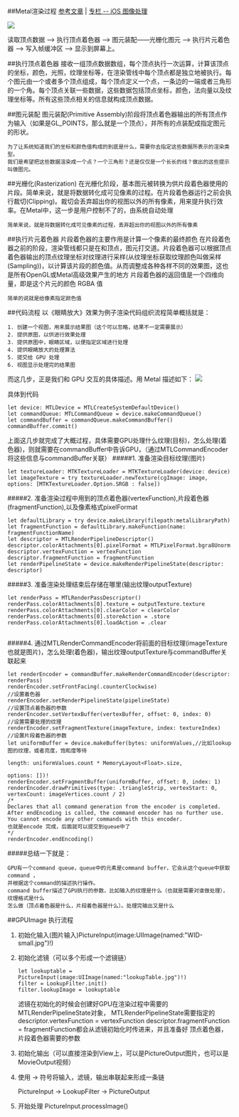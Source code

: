 ##Metal渲染过程 [参考文章](https://www.coderzhou.com/2019/02/02/Metal%E5%AD%A6%E4%B9%A0(%E4%BA%8C)%EF%BC%9A%E6%B8%B2%E6%9F%93%E8%BF%87%E7%A8%8B/) | [专栏 -- iOS 图像处理](https://xiaozhuanlan.com/topic/1287954630)

![](https://developer.apple.com/library/archive/documentation/Miscellaneous/Conceptual/MetalProgrammingGuide/Art/gfx-pipeline_2x.png)

读取顶点数据 —> 执行顶点着色器 —> 图元装配——光栅化图元 —> 执行片元着色器 —> 写入帧缓冲区 —> 显示到屏幕上。


##执行顶点着色器
接收一组顶点数据数组，每个顶点执行一次运算，计算该顶点的坐标，颜色，光照，纹理坐标等，在渲染管线中每个顶点都是独立地被执行。每个图元由一个或者多个顶点组成，每个顶点定义一个点，一条边的一端或者三角形的一个角。每个顶点关联一些数据，这些数据包括顶点坐标，颜色，法向量以及纹理坐标等。所有这些顶点相关的信息就构成顶点数据。

##图元装配
图元装配(Primitive Assembly)阶段将顶点着色器输出的所有顶点作为输入（如果是GL_POINTS，那么就是一个顶点），并所有的点装配成指定图元的形状。
	
	为了让系统知道我们的坐标和颜色值构成的到底是什么，需要你去指定这些数据所表示的渲染类型。
	我们是希望把这些数据渲染成一个点？一个三角形？还是仅仅是一个长长的线？做出的这些提示叫做图元。

##光栅化(Rasterization)
在光栅化阶段，基本图元被转换为供片段着色器使用的片段。简单来说，就是将数据转化成可见像素的过程。在片段着色器运行之前会执行裁切(Clipping)。裁切会丢弃超出你的视图以外的所有像素，用来提升执行效率。在Metal中，这一步是用户控制不了的，由系统自动处理

	简单来说，就是将数据转化成可见像素的过程，丢弃超出你的视图以外的所有像素

##执行片元着色器
片段着色器的主要作用是计算一个像素的最终颜色
在片段着色器之前的阶段，渲染管线都只是在和顶点，图元打交道。片段着色器可以根据顶点着色器输出的顶点纹理坐标对纹理进行采样(从纹理坐标获取纹理颜色叫做采样(Sampling))，以计算该片段的颜色值。从而调整成各种各样不同的效果图，这也是所有OpenGL或Metal高级效果产生的地方
片段着色器的返回值是一个四维向量，即是这个片元的颜色 RGBA 值
	
	简单的说就是给像素指定颜色值
	
##代码流程
以《眼睛放大》效果为例子渲染代码组织流程简单概括就是：
	
	1. 创建一个视图，用来展示结果图（这个可以忽略，结果不一定需要展示）
	2. 提供原图，以供进行效果处理
	3. 提供原图中，眼睛区域，以便指定区域进行处理
	4. 提供眼睛放大的处理算法
	5. 提交给 GPU 处理
	6. 视图显示处理完的结果图

而这几步，正是我们和 GPU 交互的具体描述。用 Metal 描述如下：
![](https://images.xiaozhuanlan.com/photo/2018/30708e590a6e523ec212de678d5e608d.png)

具体到代码

```
let device: MTLDevice = MTLCreateSystemDefaultDevice()
let commandQueue: MTLCommandQueue = device.makeCommandQueue()
let commandBuffer = commandQueue.makeCommandBuffer() 
commandBuffer.commit()
```
上面这几步就完成了大概过程，具体需要GPU处理什么纹理(目标)，怎么处理(着色器)，则就需要在commandBuffer中告诉GPU，（通过MTLCommandEncoder将这些信息与commandBuffer关联）
#####1. 准备渲染目标纹理(图片)
```
let textureLoader: MTKTextureLoader = MTKTextureLoader(device: device)
let imageTexture = try textureLoader.newTexture(cgImage: image, options: [MTKTextureLoader.Option.SRGB : false])
```
#####2. 准备渲染过程中用到的顶点着色器(vertexFunction),片段着色器(fragmentFunction),以及像素格式pixelFormat

```
let defaultLibrary = try device.makeLibrary(filepath:metalLibraryPath)
let fragmentFunction = defaultLibrary.makeFunction(name: fragmentFunctionName)    
let descriptor = MTLRenderPipelineDescriptor()
descriptor.colorAttachments[0].pixelFormat = MTLPixelFormat.bgra8Unorm
descriptor.vertexFunction = vertexFunction
descriptor.fragmentFunction = fragmentFunction
let renderPipelineState = device.makeRenderPipelineState(descriptor: descriptor)

```

#####3. 准备渲染处理结束后存储在哪里(输出纹理outputTexture)

```
let renderPass = MTLRenderPassDescriptor()
renderPass.colorAttachments[0].texture = outputTexture.texture
renderPass.colorAttachments[0].clearColor = clearColor
renderPass.colorAttachments[0].storeAction = .store
renderPass.colorAttachments[0].loadAction = .clear
        
```
#####4. 通过MTLRenderCommandEncoder将前面的目标纹理(imageTexture 也就是图片)，怎么处理(着色器)，输出纹理outputTexture与commandBuffer关联起来

```
let renderEncoder = commandBuffer.makeRenderCommandEncoder(descriptor: renderPass)        
renderEncoder.setFrontFacing(.counterClockwise)
//设置着色器
renderEncoder.setRenderPipelineState(pipelineState)
//设置顶点着色器的参数
renderEncoder.setVertexBuffer(vertexBuffer, offset: 0, index: 0)
//设置需要处理的纹理
renderEncoder.setFragmentTexture(imageTexture, index: textureIndex)
//设置片段着色器的参数
let uniformBuffer = device.makeBuffer(bytes: uniformValues,//比如lookup图的纹理，或者亮度，饱和度等待
                                                                length: uniformValues.count * MemoryLayout<Float>.size,
                                                                options: [])!
renderEncoder.setFragmentBuffer(uniformBuffer, offset: 0, index: 1)
renderEncoder.drawPrimitives(type: .triangleStrip, vertexStart: 0, vertexCount: imageVertices.count / 2)
/*
Declares that all command generation from the encoder is completed.
After endEncoding is called, the command encoder has no further use. You cannot encode any other commands with this encoder.
也就是encode 完成，后面就可以提交到queue中了
*/
renderEncoder.endEncoding()
```

#####总结一下就是：
	
	GPU有一个command queue，queue中的元素是command buffer，它会从这个queue中获取command ，
	并根据这个command的描述执行操作。
	command buffer描述了GPU执行的参数，比如输入的纹理是什么（也就是需要对谁做处理），纹理格式是什么
	怎么做（顶点着色器是什么，片段着色器是什么）。处理完输出又是什么


##GPUImage 执行流程

1. 初始化输入(图片输入)PictureInput(image:UIImage(named:"WID-small.jpg")!)
2. 初始化滤镜（可以多个形成一个滤镜链）

	```
	let lookuptable = PictureInput(image:UIImage(named:"lookupTable.jpg")!)
	filter = LookupFilter.init()
	filter.lookupImage = lookuptable
	```
	滤镜在初始化的时候会创建好GPU在渲染过程中需要的MTLRenderPipelineState对象，
   MTLRenderPipelineState需要指定的descriptor.vertexFunction = vertexFunction
    descriptor.fragmentFunction = fragmentFunction都会从滤镜初始化时传进来，并且准备好
    顶点着色器，片段着色器需要的参数
3. 初始化输出（可以直接渲染到View上，可以是PictureOutput图片，也可以是MovieOutput视频）
4. 使用 -> 符号将输入，滤镜，输出串联起来形成一条链
	
	PictureInput -> LookupFilter -> PictureOutput
5. 开始处理 PictureInput.processImage()
 